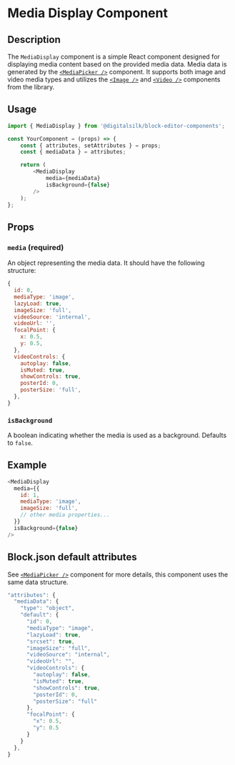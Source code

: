 # Media Display Component

## Description

The `MediaDisplay` component is a simple React component designed for displaying media content based on the provided media data. Media data is generated by the [`<MediaPicker />`](../media-picker/readme.md) component. It supports both image and video media types and utilizes the [`<Image />`](../image/readme.md) and [`<Video />`](../image/readme.md) components from the library.

## Usage

```js
import { MediaDisplay } from '@digitalsilk/block-editor-components';

const YourComponent = (props) => {
    const { attributes, setAttributes } = props;
    const { mediaData } = attributes;

    return (
        <MediaDisplay
            media={mediaData}
            isBackground={false}
        />
    );
};
```

## Props

### `media` (required)

An object representing the media data. It should have the following structure:

```js
{
  id: 0,
  mediaType: 'image',
  lazyLoad: true,
  imageSize: 'full',
  videoSource: 'internal',
  videoUrl: '',
  focalPoint: {
    x: 0.5,
    y: 0.5,
  },
  videoControls: {
    autoplay: false,
    isMuted: true,
    showControls: true,
    posterId: 0,
    posterSize: 'full',
  },
}
```

### `isBackground`

A boolean indicating whether the media is used as a background. Defaults to `false`.


## Example

```js
<MediaDisplay
  media={{
    id: 1,
    mediaType: 'image',
    imageSize: 'full',
    // other media properties...
  }}
  isBackground={false}
/>

```

## Block.json default attributes

See [`<MediaPicker />`](../media-picker/readme.md) component for more details, this component uses the same data structure.

```js
"attributes": {
  "mediaData": {
    "type": "object",
    "default": {
      "id": 0,
      "mediaType": "image",
      "lazyLoad": true,
      "srcset": true,
      "imageSize": "full",
      "videoSource": "internal",
      "videoUrl": "",
      "videoControls": {
        "autoplay": false,
        "isMuted": true,
        "showControls": true,
        "posterId": 0,
        "posterSize": "full"
      },
      "focalPoint": {
        "x": 0.5,
        "y": 0.5
      }
    }
  },
}
```
